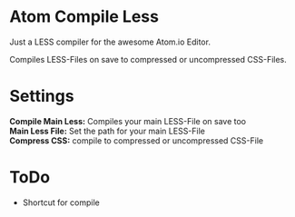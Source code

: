 # Atom Compile Less

Just a LESS compiler for the awesome Atom.io Editor.

Compiles LESS-Files on save to compressed or uncompressed CSS-Files.

# Settings

**Compile Main Less:** Compiles your main LESS-File on save too  
**Main Less File:** Set the path for your main LESS-File  
**Compress CSS:** compile to compressed or uncompressed CSS-File

# ToDo

* Shortcut for compile
